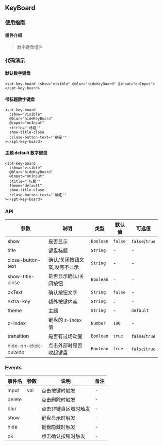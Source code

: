 ## KeyBoard

### 使用指南

#### 组件介绍

> 数字键盘组件


### 代码演示

#### 默认数字键盘

```
<spt-key-board :show="visible" @blur="hideKeyBoard" @input="onInput"></spt-key-board>
```

#### 带标题数字键盘

```
<spt-key-board
  :show="visible"
  @blur="hideKeyBoard"
  @input="onInput"
  :title="'标题'"
  show-title-close
  :close-button-text="'确定'"
></spt-key-board>
```

#### 主题 default 数字键盘

```
<spt-key-board
  :show="visible"
  @blur="hideKeyBoard"
  @input="onInput"
  :title="'标题'"
  theme="default"
  show-title-close
  :close-button-text="'确定'"
></spt-key-board>
```

### API

| 参数                    | 说明              | 类型        | 默认值     | 可选值            |
| --------------------- | --------------- | --------- | ------- | -------------- |
| show                  | 是否显示            | `Boolean` | `false` | `false`/`true` |
| title                 | 键盘标题            | `String`  | -       | -              |
| close-button-text     | 确认/关闭按钮文案,没有不显示 | `String`  | -       | -              |
| show-title-close      | 是否显示确认/关闭按钮     | `Boolean` | -       | -              |
| okText                | 确认按钮文字          | `String`  | `false` | -              |
| extra-key             | 额外按键内容          | `String`  | `.`     | -              |
| theme                 | 主题              | `String`  | -       | `default`      |
| z-index               | 键盘的 `z-index` 值 | `Number`  | `100`   | -              |
| transition            | 是否有过场动画         | `Boolean` | `true`  | `false`/`true` |
| hide-on-click-outside | 点击外部时是否收起键盘     | `Boolean` | `true`  | `false`/`true` |

### Events

| 事件名    | 参数   | 说明         | 备注   |
| ------ | ---- | ---------- | ---- |
| input  | val  | 点击按键时触发    | -    |
| delete |      | 点击删除时触发    | -    |
| blur   |      | 点击非键盘区域时触发 | -    |
| show   |      | 键盘显示时触发    | -    |
| hide   |      | 键盘隐藏时触发    | -    |
| ok     |      | 点击确认按钮时触发  | -    |






